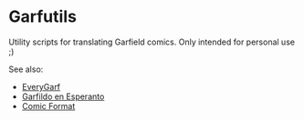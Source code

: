 # Garfutils

Utility scripts for translating Garfield comics.
Only intended for personal use ;)

See also:

- [EveryGarf](https://github.com/dxrcy/everygarf)
- [Garfildo en Esperanto](https://github.com/dxrcy/garfeo)
- [Comic Format](https://github.com/dxrcy/comic-format)

